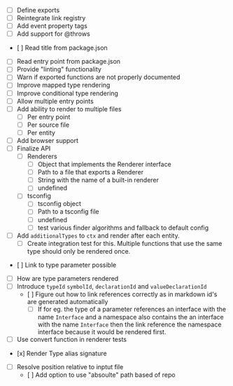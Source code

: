 * [ ] Define exports
* [ ] Reintegrate link registry
* [ ] Add event property tags
* [ ] Add support for @throws
* [ ] Read title from package.json
* [ ] Read entry point from package.json
* [ ] Provide "linting" functionality
* [ ] Warn if exported functions are not properly documented
* [ ] Improve mapped type rendering
* [ ] Improve conditional type rendering
* [ ] Allow multiple entry points
* [ ] Add ability to render to multiple files
  * [ ] Per entry point
  * [ ] Per source file
  * [ ] Per entity
* [ ] Add browser support
* [ ] Finalize API
  * [ ] Renderers
    * [ ] Object that implements the Renderer interface
    * [ ] Path to a file that exports a Renderer
    * [ ] String with the name of a built-in renderer
    * [ ] undefined
  * [ ] tsconfig
    * [ ] tsconfig object
    * [ ] Path to a tsconfig file
    * [ ] undefined
    * [ ] test various finder algorithms and fallback to default config

* [ ] Add `additionalTypes` to `ctx` and render after each entity.
  * [ ] Create integration test for this. Multiple functions that use the same type should only be rendered once.

* [ ] Link to type parameter possible
* [ ] How are type parameters rendered
* [ ] Introduce `typeId` `symbolId`, `declarationId` and `valueDeclarationId`
  * [ ] Figure out how to link references correctly as in markdown id's are generated automatically
    * [ ] If for eg. the type of a parameter references an interface with the name `Interface` and a namespace also contains the an interface with the name `Interface` then the link reference the namespace interface because it would be rendered first.  
* [ ] Use convert function in renderer tests
* [x] Render Type alias signature

* [ ] Resolve position relative to inptut file
  * [ ] Add option to use "absoulte" path based of repo
